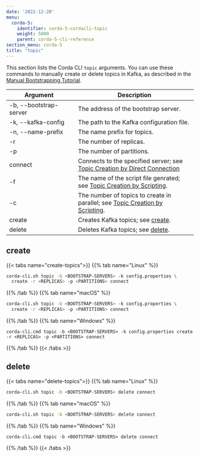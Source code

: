 ```yaml
---
date: '2022-12-20'
menu:
  corda-5:
    identifier: corda-5-cordacli-topic
    weight: 5000
    parent: corda-5-cli-reference
section_menu: corda-5
title: "topic"
---
```


This section lists the Corda CLI `topic` arguments. You can use these commands to manually create or delete topics in Kafka, as described in the [Manual Bootstrapping Tutorial](../../deploying/deployment-tutorials/manual.html).

| <div style="width:160px">Argument</div> | Description                                                                                                                                                       |
| --------------------------------------- | ----------------------------------------------------------------------------------------------------------------------------------------------------------------- |
| -b, \-\-bootstrap-server                | The address of the bootstrap server.                                                                                                                              |
| -k, \-\-kafka-config                    | The path to the Kafka configuration file.                                                                                                                         |
| -n, \-\-name-prefix                     | The name prefix for topics.                                                                                                                                       |
| -r                                      | The number of replicas.                                                                                                                                           |
| -p                                      | The number of partitions.                                                                                                                                         |
| connect                                 | Connects to the specified server; see [Topic Creation by Direct Connection](../../deploying/deployment-tutorials/manual.html#topic-creation-by-direct-connection) |
| -f                                      | The name of the script file genrated; see [Topic Creation by Scripting](../../deploying/deployment-tutorials/manual.html#topic-creation-by-scripting).            |
| -c                                      | The number of topics to create in parallel; see [Topic Creation by Scripting](../../deploying/deployment-tutorials/manual.html#topic-creation-by-scripting).      |
| create                                  | Creates Kafka topics; see [create](#create).                                                                                                                      |
| delete                                  | Deletes Kafka topics; see [delete](#delete).                                                                                                                      |

## create

{{< tabs name="create-topics">}}
{{% tab name="Linux" %}}
```sh
corda-cli.sh topic -b <BOOTSTRAP-SERVERS> -k config.properties \
  create -r <REPLICAS> -p <PARTITIONS> connect
```
{{% /tab %}}
{{% tab name="macOS" %}}
```sh
corda-cli.sh topic -b <BOOTSTRAP-SERVERS> -k config.properties \
  create -r <REPLICAS> -p <PARTITIONS> connect
   ```
{{% /tab %}}
{{% tab name="Windows" %}}
```shell
corda-cli.cmd topic -b <BOOTSTRAP-SERVERS> -k config.properties create -r <REPLICAS> -p <PARTITIONS> connect
```
{{% /tab %}}
{{< /tabs >}}

## delete

{{< tabs name="delete-topics">}}
{{% tab name="Linux" %}}
```sh
corda-cli.sh topic -b <BOOTSTRAP-SERVERS> delete connect
```
{{% /tab %}}
{{% tab name="macOS" %}}
```sh
corda-cli.sh topic -b <BOOTSTRAP-SERVERS> delete connect
   ```
{{% /tab %}}
{{% tab name="Windows" %}}
```shell
corda-cli.cmd topic -b <BOOTSTRAP-SERVERS> delete connect
```
{{% /tab %}}
{{< /tabs >}}